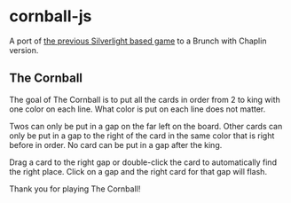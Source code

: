 # cornball-js

A port of [the previous Silverlight based game](https://github.com/lovlka/cornball-silverlight) to a Brunch with Chaplin version.

## The Cornball

The goal of The Cornball is to put all the cards in order from 2 to king with one color on each line. What color is put on each line does not matter.

Twos can only be put in a gap on the far left on the board. Other cards can only be put in a gap to the right of the card in the same color that is right before in order. No card can be put in a gap after the king.

Drag a card to the right gap or double-click the card to automatically find the right place. Click on a gap and the right card for that gap will flash.

Thank you for playing The Cornball!
